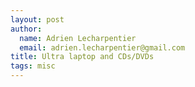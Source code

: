 ```yaml
---
layout: post
author:
  name: Adrien Lecharpentier
  email: adrien.lecharpentier@gmail.com
title: Ultra laptop and CDs/DVDs
tags: misc
---
```

